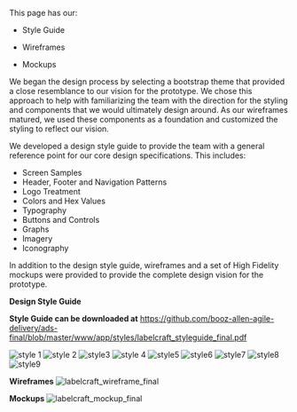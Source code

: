 This page has our:

- Style Guide

- Wireframes

- Mockups

We began the design process by selecting a bootstrap theme that provided a close resemblance to our vision for the prototype. We chose this approach to help with familiarizing the team with the direction for the styling and components that we would ultimately design around. As our wireframes matured, we used these components as a foundation and customized the styling to reflect our vision.

We developed a design style guide to provide the team with a general reference point for our core design specifications. This includes:

* Screen Samples
* Header, Footer and Navigation Patterns
* Logo Treatment
* Colors and Hex Values
* Typography
* Buttons and Controls
* Graphs
* Imagery
* Iconography

In addition to the design style guide, wireframes and a set of High Fidelity mockups were provided to provide the complete design vision for the prototype.

**Design Style Guide**

**Style Guide can be downloaded at**
https://github.com/booz-allen-agile-delivery/ads-final/blob/master/www/app/styles/labelcraft_styleguide_final.pdf

![style 1](https://cloud.githubusercontent.com/assets/12210285/8508285/645709e0-2238-11e5-9c1f-59dbeebb4d4c.png)
![style 2](https://cloud.githubusercontent.com/assets/12210285/8508284/64567066-2238-11e5-8095-6924c4689785.png)
![style3](https://cloud.githubusercontent.com/assets/12210285/8508283/645645b4-2238-11e5-8c69-6f3511346b1d.png)
![style 4](https://cloud.githubusercontent.com/assets/12210285/8508281/644f8756-2238-11e5-9b69-c945b046afad.png)
![style5](https://cloud.githubusercontent.com/assets/12210285/8508282/644fd18e-2238-11e5-92a6-331dec7cb6d9.png)
![style6](https://cloud.githubusercontent.com/assets/12210285/8508279/644e3c66-2238-11e5-8132-3417e0b55424.png)
![style7](https://cloud.githubusercontent.com/assets/12210285/8508277/644d5300-2238-11e5-836a-dde4108ccf6f.png)
![style8](https://cloud.githubusercontent.com/assets/12210285/8508278/644d6020-2238-11e5-816c-7e39a4de70c7.png)
![style9](https://cloud.githubusercontent.com/assets/12210285/8508280/644e4904-2238-11e5-862d-0c33aed1d467.png)

**Wireframes**
![labelcraft_wireframe_final](https://cloud.githubusercontent.com/assets/11598168/8410160/6b06ea7c-1e4a-11e5-8858-2511d114382e.png)

**Mockups**
![labelcraft_mockup_final](https://cloud.githubusercontent.com/assets/11598168/8410145/579140dc-1e4a-11e5-8ea3-bae0e106a07a.png)
